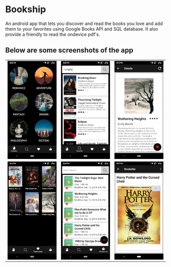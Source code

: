 # Bookship
An android app that lets you discover and read the books you love and add them to your
favorites using Google Books API and SQL database. It also provide a friendly to read the ondevice
pdf's.

## Below are some screenshots of the app

<table>
	<tr>
		<td> <img src = "./images/img1.png"> </td>
		<td> <img src = "./images/img2.png"> </td>
		<td> <img src = "./images/img3.png"> </td>
	</tr>
	<tr>
		<td> <img src = "./images/img4.png"> </td>
		<td> <img src = "./images/img5.png"> </td>
		<td> <img src = "./images/img6.png"> </td>
	</tr>
</table>
